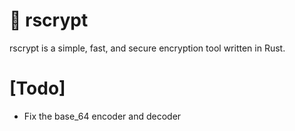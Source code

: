 # 🔑 rscrypt

rscrypt is a simple, fast, and secure encryption tool written in Rust.


# [Todo]
* Fix the base_64 encoder and decoder
